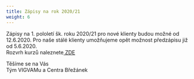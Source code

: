 ```yaml
---
title: Zápisy na rok 2020/21
weight: 6
---
```

Zápisy na 1. pololetí šk. roku 2020/21 pro nové klienty budou možné od 12.6.2020. Pro naše stálé klienty umožňujeme opět možnost předzápisu  již od 5.6.2020.\
Rozvrh kurzů naleznete[ ZDE ](https://www.brezanek.cz/assets/1-dokumenty/rozvrh_1_pol_2020_21.pdf)

Těšíme se na Vás\
Tým  VIGVAMu a Centra Břežánek
